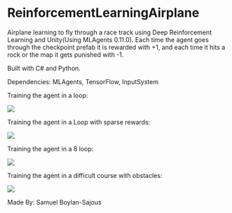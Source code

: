 # ReinforcementLearningAirplane
Airplane learning to fly through a race track using Deep Reinforcement Learning and Unity(Using MLAgents 0.11.0). Each time the agent goes through the checkpoint prefab it is rewarded with +1, and each time it hits a rock or the map it gets punished with -1.

Built with C# and Python.

Dependencies: 
MLAgents, TensorFlow, InputSystem


Training the agent in a loop: 

![](LoopAircraftGIF.gif)

Training the agent in a Loop with sparse rewards:

![](LoopSparseAircraftGIF.gif)

Training the agent in a 8 loop:

![](8aircraft.gif)

Training the agent in a difficult course with obstacles:

![](HARDaircraftAgentGIF.gif)

Made By: Samuel Boylan-Sajous
